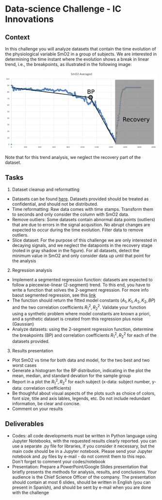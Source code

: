 # Data-science Challenge - IC Innovations

## Context

In this challenge you will analyze datasets that contain the time evolution of the physiological variable SmO2 in a group of subjects. We are interested in determining the time instant where the evolution shows a break in linear trend, i.e., the breakpoints, as illustrated in the following image:

![alt text](https://github.com/dehurtado/data-science-challenge-01/blob/main/SmO2.png)

Note that for this trend analysis, we neglect the recovery part of the dataset.



## Tasks

1. Dataset cleanup and reformatting 
* Datasets can be found [here](https://github.com/dehurtado/data-science-challenge-01/blob/main/SmO2-datasets-ICI.zip). Datasets provided should be treated as confidential, and should not be distributed.
* Time reformatting: Raw data comes with time stamps. Transform them to seconds and only consider the column with SmO2 data.
* Remove outliers: Some datasets contain abnormal data points (outliers) that are due to errors in the signal acqusition. No abrupt changes are expected to occur during the time evolution. Filter data to remove outliers. 
* Slice dataset: For the purpose of this challenge we are only interested in decaying signals, and we neglect the datapoints in the recovery stage (noted in gray shadow in the figure). For all datasets, detect the minimum value in SmO2 and only consider data up until that point for the analysis


2. Regression analysis
* Implement a segmented regression function: datasets are expected to follow a piecewise-linear (2-segment) trend. To this end, you have to write a function that solves the 2-segment regression. For more info baout segmented regression, see this [link](https://en.wikipedia.org/wiki/Segmented_regression) 
* The function should return the fitted model constants ($A_1,K_1,A_2,K_2,BP$) and the two correlation coefficients $R_1^2,R_2^2$. Validate your function using a synthetic problem where model constants are known a priori, and a synthetic dataset is created from this regression plus noise (Gaussian)   
* Analyze datasets: using the 2-segment regression function, determine the breakpoints (BP) and correlation coefficients $R_1^2,R_2^2$ for each of the datasets provided.

3. Results presentation
* Plot SmO2 vs time for both data and model, for the two best and two worst cases
* Generate a histogram for the BP distribution, indicating in the plot the mean, median, and standard devation for the sample group 
* Report in a plot the $R_1^2,R_2^2$ for each subject (x-data: subject number, y-data: correlation coefficients)
* Be thoughful about visual aspects of the plots such as choice of colors, font size, title and axis lables, legends, etc. Do not include redundant information, be clear and concise. 
* Comment on your results


## Deliverables
* Codes: all code developments must be written in Python language using Jupyter Notebooks, with the requested results clearly reported. you can use a separate .py file for libraries, if you consider it necessary, but the main code should be in a Jupyter notebook. Please send your Jupyter notebook and .py files by e-mail - do not commit them to this repo. Don't forget to comment your codes/notebook
* Presentation: Prepare a PowerPoint/Google Slides presentation that briefly presents the methods for analysis, results, and conclusions. Your audience is the Chief Science Officer of the company. The presentation should contain at most 6 slides, should be written in English (you can present in Spanish), and should be sent by e-mail when you are done with the challenge

